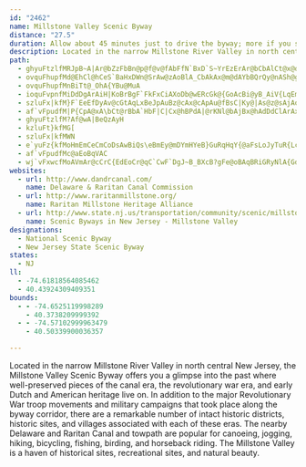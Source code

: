 ```yaml
---
id: "2462"
name: Millstone Valley Scenic Byway
distance: "27.5"
duration: Allow about 45 minutes just to drive the byway; more if you stop along the way.
description: Located in the narrow Millstone River Valley in north central New Jersey, the Millstone Valley Scenic byway offers you a glimpse into the past where well-preserved pieces of the canal era, the revolutionary war era, and early Dutch and American heritage live on.
path:
  - ghyuFtzlfMRJpB~A|Ar@bZzFbBn@p@f@v@fAbFfN`BxD`S~YrEzErAr@bCbAlCt@x@d@vF~FnCtAbAjA^jAHdADzEXrC^rA`B~C`AnCfDtObExJpKjOxAjCl@lBZdD?fAK~Ac@vBcBnE_@~AW`BKxAFfB`@|Bj@lAz@~@lDuFhBeBxAw@dEaBKgB?iB`D_W|E_\^sAz@qAb@[fBi@bEAnUfIbCl@|@?n@K~Ay@bFsDlPwKb@K
  - ovquFhupfMd@EhCl@hCeS`BaHxDWn@SrAw@zAoBlA_CbAkAx@m@dAYbBQrQy@nASh@g@jKgNxByBzEmD~DyBX]lCiFdBsBbA_AbFsBtMgErDeAlDWz[ObCc@x@y@Ya@u@mBc@gBQeCCmESaFUkBsDwP
  - ovquFhupfMnBiTt@_OhA{YBu@MuA
  - ioquFvpnfMiDdDgArAiH|KoBrBgF`FkFxCiAXoDb@wERcGk@{GoAcBi@yB_AiV{LqEmBkLsGgEaB_NgIeCuBmFqFaJiKgEoFgIsI}EkDwHsDwI{FgGmBeNkDyK{F
  - szluFx|kfM}F`EeEfDyAv@cGtAqLxBeJpAuBz@cAx@cApAu@fBsC|Ky@|As@z@sAjAoAf@kMxBiCp@wBrAmHhG_Bp@s@LsGP_C^yVdHcBz@
  - af`vFpudfM|P{CpA@xA\bCt@rBbA`HbF|C|Cx@hBPdA|@rKNl@bAjBx@hAdDdClArAxBxD|DfFlDlGpJzOnPvSrDjGzArBdF|J~NbTvCtG~EfOzKzVbAfBrElFvGtOx@nAdJfLxB~BvHrGfJrDnCtA
  - ghyuFtzlfM?Af@wA|BeQzAyH
  - kzluFt}kfMG[
  - szluFx|kfMWN
  - e`yuFz{kfMoHmEmCeCmCoDsAwBiQs\eBmEy@mDYmHYeB}GuRqHqY{@aFsLoJyTuR{LcMk@q@q@mAoTiUmA~BQD_@QkNwR}JmSeAaBsE{EmCeCqIuGyBmAwC}@oBSgESaI`@iDb@uDt@
  - af`vFpudfMc@aEoBqVAC
  - wj`vFxwcfMoAVmAr@cCrC{EdEoCr@qC`CwF`DgJ~B_BXcB?gFe@oBAqBRiGRyNlA{GdEW`@cAvCw@~@kCbBcEvAeHlD{F~CwCnAkDhCoAl@w@l@kA~AyAdA}Bl@sBEc@SU_@EsAg@QsGaEyD{DPtCdBj`@?`ErKv@~KkAlGaAhCk@n@Y|@w@`H{GxTuLbEaD`B}@rGmBhFsBzImAvFQnFa@bH_BxFuCtN}DxAm@tBsBx@eAfB{Cd@Y`Ek@
websites:
  - url: http://www.dandrcanal.com/
    name: Delaware & Raritan Canal Commission
  - url: http://www.raritanmillstone.org/
    name: Raritan Millstone Heritage Alliance
  - url: http://www.state.nj.us/transportation/community/scenic/millstone.shtm
    name: Scenic Byways in New Jersey - Millstone Valley
designations:
  - National Scenic Byway
  - New Jersey State Scenic Byway
states:
  - NJ
ll:
  - -74.61818564085462
  - 40.43924309409351
bounds:
  - - -74.6525119998289
    - 40.3738209999392
  - - -74.57102999963479
    - 40.50339900036357

---
```


Located in the narrow Millstone River Valley in north central New Jersey, the Millstone Valley Scenic Byway offers you a glimpse into the past where well-preserved pieces of the canal era, the revolutionary war era, and early Dutch and American heritage live on. In addition to the major Revolutionary War troop movements and military campaigns that took place along the byway corridor, there are a remarkable number of intact historic districts, historic sites, and villages associated with each of these eras. The nearby Delaware and Raritan Canal and towpath are popular for canoeing, jogging, hiking, bicycling, fishing, birding, and horseback riding. The Millstone Valley is a haven of historical sites, recreational sites, and natural beauty.
